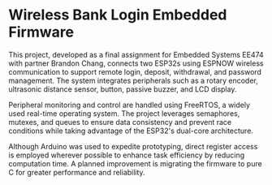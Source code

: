 # Wireless Bank Login Embedded Firmware

This project, developed as a final assignment for Embedded Systems EE474 with partner Brandon Chang, connects two ESP32s using ESPNOW wireless communication to support remote login, deposit, withdrawal, and password management. The system integrates peripherals such as a rotary encoder, ultrasonic distance sensor, button, passive buzzer, and LCD display.

Peripheral monitoring and control are handled using FreeRTOS, a widely used real-time operating system. The project leverages semaphores, mutexes, and queues to ensure data consistency and prevent race conditions while taking advantage of the ESP32's dual-core architecture.

Although Arduino was used to expedite prototyping, direct register access is employed wherever possible to enhance task efficiency by reducing computation time. A planned improvement is migrating the firmware to pure C for greater performance and reliability.
